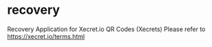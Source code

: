 # recovery
Recovery Application for Xecret.io QR Codes (Xecrets)
Please refer to https://xecret.io/terms.html
